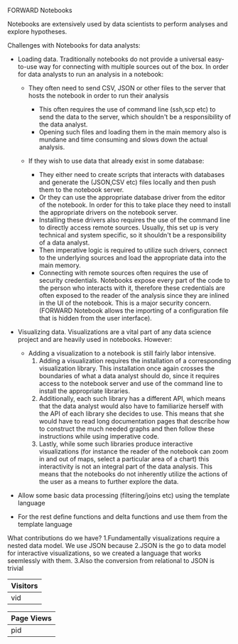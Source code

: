 FORWARD Notebooks

Notebooks are extensively used by data scientists to perform analyses and explore hypotheses.


Challenges with Notebooks for data analysts:

* Loading data. Traditionally notebooks do not provide a universal easy-to-use way for connecting with multiple sources out of the box. In order for data analysts to run an analysis in a notebook:
    * They often need to send CSV, JSON or other files to the server that hosts the notebook in order to run their analysis  
        * This often requires the use of command line (ssh,scp etc) to send the data to the server, which shouldn't be a responsibility of the data analyst.
        * Opening such files and loading them in the main memory also is mundane and time consuming and slows down the actual analysis.

    * If they wish to use data that already exist in some database:
       * They either need to create scripts that interacts with databases and generate the (JSON,CSV etc) files locally and then push them to the notebook server.
       * Or they can use the appropriate database driver from the editor of the notebook. In order for this to take place they need to install the appropriate drivers on the notebook server.
        * Installing these drivers also requires the use of the command line to directly access remote sources. Usually, this set up is very technical and system specific, so it shouldn't be a responsibility of a data analyst.
        * Then imperative logic is required to utilize such drivers, connect to the underlying sources and load the appropriate data into the main memory.
        * Connecting with remote sources often requires the use of security credentials. Notebooks expose every part of the code to the person who interacts with it, therefore these credentials are often exposed to the reader of the analysis since they are inlined in the UI of the notebook. This is a major security concern. (FORWARD Notebook allows the importing of a configuration file that is hidden from the user interface).

* Visualizing data. Visualizations are a vital part of any data science project and are heavily used in notebooks. However:
  * Adding a visualization to a notebook is still fairly labor intensive.
    1. Adding a visualization requires the installation of a corresponding visualization library. This installation once again crosses the boundaries of what a data analyst should do, since it requires access to the notebook server and use of the command line to install the appropriate libraries.
    2. Additionally, each such library has a different API, which means that the data analyst would also have to familiarize herself with the API of each library she decides to use. This means that she would have to read long documentation pages that describe how to construct the much needed graphs and then follow these instructions while using imperative code.
    3. Lastly, while some such libraries produce interactive visualizations (for instance the reader of the notebook can zoom in and out of maps, select a particular area of a chart) this interactivity is not an integral part of the data analysis. This means that the notebooks do not inherently utilize the actions of the user as a means to further explore the data.


* Allow some basic data processing (filtering/joins etc) using the template language
* For the rest define functions and delta functions and use them from the template language


What contributions do we have?
1.Fundamentally visualizations require a nested data model. We use JSON because
2.JSON is the go to data model for interactive visualizations, so we created a language that works seemlessly with them.
3.Also the conversion from relational to JSON is trivial


|Visitors|
|-------------|
| vid | name | lastname| username| age |


|Page Views|
|-------------|
| pid | vid | url| time | day |


